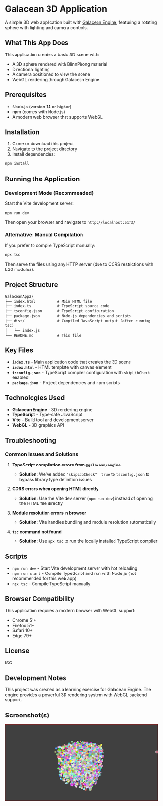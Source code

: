 # Galacean 3D Application

A simple 3D web application built with [Galacean Engine](https://galacean.antgroup.com/), featuring a rotating sphere with lighting and camera controls.

## What This App Does

This application creates a basic 3D scene with:
- A 3D sphere rendered with BlinnPhong material
- Directional lighting
- A camera positioned to view the scene
- WebGL rendering through Galacean Engine

## Prerequisites

- Node.js (version 14 or higher)
- npm (comes with Node.js)
- A modern web browser that supports WebGL

## Installation

1. Clone or download this project
2. Navigate to the project directory
3. Install dependencies:

```bash
npm install
```

## Running the Application

### Development Mode (Recommended)

Start the Vite development server:

```bash
npm run dev
```

Then open your browser and navigate to `http://localhost:5173/`

### Alternative: Manual Compilation

If you prefer to compile TypeScript manually:

```bash
npx tsc
```

Then serve the files using any HTTP server (due to CORS restrictions with ES6 modules).

## Project Structure

```
GalaceanApp2/
├── index.html          # Main HTML file
├── index.ts            # TypeScript source code
├── tsconfig.json       # TypeScript configuration
├── package.json        # Node.js dependencies and scripts
├── dist/               # Compiled JavaScript output (after running tsc)
│   └── index.js
└── README.md           # This file
```

## Key Files

- **`index.ts`** - Main application code that creates the 3D scene
- **`index.html`** - HTML template with canvas element
- **`tsconfig.json`** - TypeScript compiler configuration with `skipLibCheck` enabled
- **`package.json`** - Project dependencies and npm scripts

## Technologies Used

- **Galacean Engine** - 3D rendering engine
- **TypeScript** - Type-safe JavaScript
- **Vite** - Build tool and development server
- **WebGL** - 3D graphics API

## Troubleshooting

### Common Issues and Solutions

1. **TypeScript compilation errors from `@galacean/engine`**
   - **Solution**: We've added `"skipLibCheck": true` to `tsconfig.json` to bypass library type definition issues

2. **CORS errors when opening HTML directly**
   - **Solution**: Use the Vite dev server (`npm run dev`) instead of opening the HTML file directly

3. **Module resolution errors in browser**
   - **Solution**: Vite handles bundling and module resolution automatically

4. **`tsc` command not found**
   - **Solution**: Use `npx tsc` to run the locally installed TypeScript compiler

## Scripts

- `npm run dev` - Start Vite development server with hot reloading
- `npm run start` - Compile TypeScript and run with Node.js (not recommended for this web app)
- `npx tsc` - Compile TypeScript manually

## Browser Compatibility

This application requires a modern browser with WebGL support:
- Chrome 51+
- Firefox 51+
- Safari 10+
- Edge 79+

## License

ISC

## Development Notes

This project was created as a learning exercise for Galacean Engine. The engine provides a powerful 3D rendering system with WebGL backend support. 

## Screenshot(s)

![img](./Screenshot%202025-06-03%20175415.png)